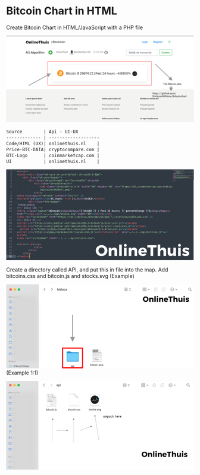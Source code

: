 # Bitcoin Chart in HTML
Create Bitcoin Chart in HTML/JavaScript with a PHP file

![alt text](https://github.com/EricksonAtHome/bitcoinchart/blob/main/otbc.png?raw=true)

```
Source        | Api - UI-UX
------------- | -------------------
Code/HTML (UX)| onlinethuis.nl    |
Price-BTC-DATA| cryptocompare.com | 
BTC-Logo      | coinmarketcap.com | 
UI            | onlinethuis.nl    |
```

![alt text](https://github.com/EricksonAtHome/bitcoinchart/blob/main/code22.png?raw=true)


Create a directory called API, and put this in file into the map. Add bitcoins.css and bitcoin.js and stocks.svg 
(Example)

![alt text](https://github.com/EricksonAtHome/bitcoinchart/blob/main/example.png?raw=true)
(Example 1:1)

![alt text](https://github.com/EricksonAtHome/bitcoinchart/blob/main/example11.png?raw=true)
